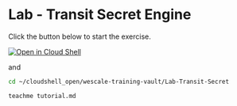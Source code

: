 # Lab - Transit Secret Engine

Click the button below to start the exercise.

[![Open in Cloud Shell](https://gstatic.com/cloudssh/images/open-btn.svg)](https://shell.cloud.google.com/cloudshell/open?cloudshell_tutorial=tutorial.md&show=ide%2Cterminal&ephemeral=false&cloudshell_workspace=wescale-training-vault%2fLab-Transit-Secret)

and

```bash
cd ~/cloudshell_open/wescale-training-vault/Lab-Transit-Secret

teachme tutorial.md
```